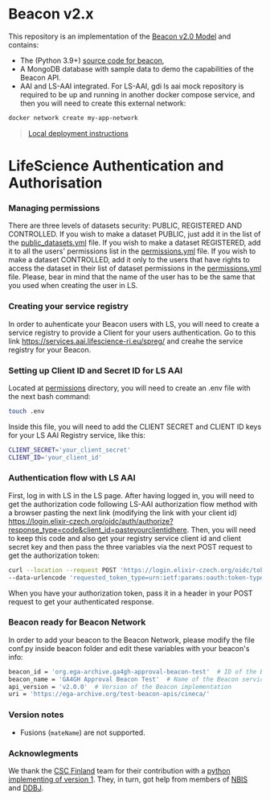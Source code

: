 # Beacon v2.x

<!-- [![Testsuite](https://github.com/EGA-archive/beacon-2.x/workflows/Testsuite/badge.svg)](https://github.com/EGA-archive/beacon-2.x/actions) -->

This repository is an implementation of the [Beacon v2.0 Model](https://github.com/ga4gh-beacon/beacon-v2-Models) and contains:

* The (Python 3.9+) [source code for beacon](beacon),
* A MongoDB database with sample data to demo the capabilities of the Beacon API.
* AAI and LS-AAI integrated. For LS-AAI, gdi ls aai mock repository is required to be up and running in another docker compose service, and then you will need to create this external network:
```bash
docker network create my-app-network
```

> [Local deployment instructions](deploy/README.md)

# LifeScience Authentication and Authorisation

### Managing permissions

There are three levels of datasets security: PUBLIC, REGISTERED AND CONTROLLED.
If you wish to make a dataset PUBLIC, just add it in the list of the [public_datasets.yml](beacon/request/public_datasets.yml) file.
If you wish to make a dataset REGISTERED, add it to all the users' permissions list in the [permissions.yml](permissions/permissions.yml) file. 
If you wish to make a dataset CONTROLLED, add it only to the users that have rights to access the dataset in their list of dataset permissions in the [permissions.yml](permissions/permissions.yml) file.
Please, bear in mind that the name of the user has to be the same that you used when creating the user in LS.

### Creating your service registry

In order to auhenticate your Beacon users with LS, you will need to create a service registry to provide a Client for your users authentication. Go to this link https://services.aai.lifescience-ri.eu/spreg/ and creahe the service registry for your Beacon.

### Setting up Client ID and Secret ID for LS AAI

Located at [permissions](permissions/) directory, you will need to create an .env file with the next bash command:
```bash
touch .env
```
Inside this file, you will need to add the CLIENT SECRET and CLIENT ID keys for your LS AAI Registry service, like this:
```bash
CLIENT_SECRET='your_client_secret'
CLIENT_ID='your_client_id'
```
### Authentication flow with LS AAI

First, log in with LS in the LS page. After having logged in, you will need to get the authorization code following LS-AAI authorization flow method with a browser pasting the next link (modifying the link with your client id) https://login.elixir-czech.org/oidc/auth/authorize?response_type=code&client_id=pasteyourclientidhere. Then, you will need to keep this code and also get your registry service client id and client secret key and then pass the three variables via the next POST request to get the authorization token:
```bash
curl --location --request POST 'https://login.elixir-czech.org/oidc/token' \--header 'Content-Type: application/x-www-form-urlencoded' \--data-urlencode 'grant_type=authorization_code' \--data-urlencode 'code=paste_your_authorization_code_here' \--data-urlencode 'client_id=paste_your_client_id_here' \--data-urlencode 'client_secret=paste_your_client_secret_here' \--data-urlencode 'scope=openid' \
--data-urlencode 'requested_token_type=urn:ietf:params:oauth:token-type:refresh_token'
```
When you have your authorization token, pass it in a header in your POST request to get your authenticated response.

### Beacon ready for Beacon Network

In order to add your beacon to the Beacon Network, please modify the file conf.py inside beacon folder and edit these variables with your beacon's info:
```bash
beacon_id = 'org.ega-archive.ga4gh-approval-beacon-test'  # ID of the Beacon
beacon_name = 'GA4GH Approval Beacon Test'  # Name of the Beacon service
api_version = 'v2.0.0'  # Version of the Beacon implementation
uri = 'https://ega-archive.org/test-beacon-apis/cineca/'
```

### Version notes

* Fusions (`mateName`) are not supported.

### Acknowlegments

We thank the [CSC Finland](https://www.csc.fi/) team for their
contribution with a [python implementing of version
1](https://github.com/CSCfi/beacon-python). They, in turn, got help
from members of [NBIS](https://nbis.se/) and
[DDBJ](https://www.ddbj.nig.ac.jp).
